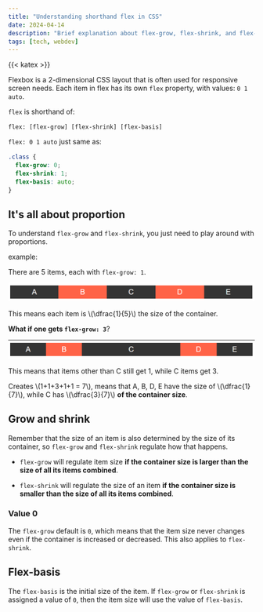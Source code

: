 ```yaml
---
title: "Understanding shorthand flex in CSS"
date: 2024-04-14
description: "Brief explanation about flex-grow, flex-shrink, and flex-basis"
tags: [tech, webdev]
---
```


{{< katex >}}

Flexbox is a 2-dimensional CSS layout that is often used for responsive screen needs. Each item in flex has its own `flex` property, with values: `0 1 auto`.

`flex` is shorthand of:

```plain
flex: [flex-grow] [flex-shrink] [flex-basis]
```

`flex: 0 1 auto` just same as:

```css
.class {
  flex-grow: 0;
  flex-shrink: 1;
  flex-basis: auto;
}
```

## It's all about proportion

 
To understand `flex-grow` and `flex-shrink`, you just need to play around with proportions.

example:

There are 5 items, each with `flex-grow: 1`.

![img01](./img/img01.png "Five items")

This means each item is \\(\dfrac{1}{5}\\) the size of the container.

**What if one gets `flex-grow: 3`**?

![img02](./img/img02.png "C gets `flex-grow: 3`")

This means that items other than C still get 1, while C items get 3.

Creates \\(1+1+3+1+1 = 7\\), means that A, B, D, E have the size of \\(\dfrac{1}{7}\\), while C has \\(\dfrac{3}{7}\\) **of the container size**.

## Grow and shrink

Remember that the size of an item is also determined by the size of its container, so `flex-grow` and `flex-shrink` regulate how that happens.

- `flex-grow` will regulate item size **if the container size is larger than the size of all its items combined**.

- `flex-shrink` will regulate the size of an item **if the container size is smaller than the size of all its items combined**.

### Value 0

The `flex-grow` default is `0`, which means that the item size never changes even if the container is increased or decreased. This also applies to `flex-shrink`.

## Flex-basis

The `flex-basis` is the initial size of the item. If `flex-grow` or `flex-shrink` is assigned a value of `0`, then the item size will use the value of `flex-basis`. 